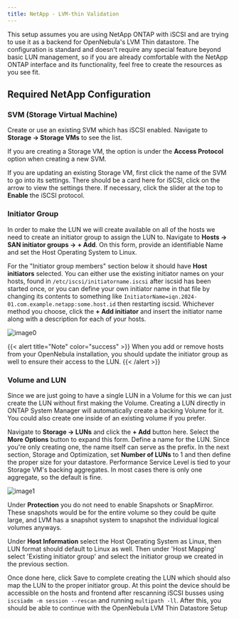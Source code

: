```yaml
---
title: NetApp - LVM-thin Validation
---
```


This setup assumes you are using NetApp ONTAP with iSCSI and are trying to use it as a backend for OpenNebula's LVM Thin datastore.  The configuration is standard and doesn't require any special feature beyond basic LUN management, so if you are already comfortable with the NetApp ONTAP interface and its functionality, feel free to create the resources as you see fit.

## Required NetApp Configuration

### SVM (Storage Virtual Machine)

Create or use an existing SVM which has iSCSI enabled.  Navigate to **Storage → Storage VMs** to see the list.

If you are creating a Storage VM, the option is under the **Access Protocol** option when creating a new SVM.

If you are updating an existing Storage VM, first click the name of the SVM to go into its settings.  There should be a card here for iSCSI, click on the arrow to view the settings there. If necessary, click the slider at the top to **Enable** the iSCSI protocol.

### Initiator Group

In order to make the LUN we will create available on all of the hosts we need to create an initiator group to assign the LUN to.  Navigate to **Hosts → SAN initiator groups → + Add**. On this form, provide an identifiable Name and set the Host Operating System to Linux.  

For the "Initiator group members" section below it should have **Host initiators** selected.  You can either use the existing initiator names on your hosts, found in `/etc/iscsi/initiatorname.iscsi` after iscsid has been started once, or you can define your own initiator name in that file by changing its contents to something like `InitiatorName=iqn.2024-01.com.example.netapp:some.host.id` then restarting iscsid. Whichever method you choose, click the **+ Add initiator** and insert the initiator name along with a description for each of your hosts.

![image0](/images/netapp_add_igroup.png)

{{< alert title="Note" color="success" >}}
When you add or remove hosts from your OpenNebula installation, you should update the initiator group as well to ensure their access to the LUN.
{{< /alert >}}

### Volume and LUN

Since we are just going to have a single LUN in a Volume for this we can just create the LUN without first making the Volume.  Creating a LUN directly in ONTAP System Manager will automatically create a backing Volume for it. You could also create one inside of an existing volume if you prefer.

Navigate to **Storage → LUNs** and click the **+ Add** button here. Select the **More Options** button to expand this form.  Define a name for the LUN. Since you're only creating one, the name itself can serve as the prefix. In the next section, Storage and Optimization, set **Number of LUNs** to 1 and then define the proper size for your datastore. Performance Service Level is tied to your Storage VM's backing aggregates. In most cases there is only one aggregate, so the default is fine.

![image1](/images/netapp_add_lun.png)

Under **Protection** you do not need to enable Snapshots or SnapMirror. These snapshots would be for the entire volume so they could be quite large, and LVM has a snapshot system to snapshot the individual logical volumes anyways.

Under **Host Information** select the Host Operating System as Linux, then LUN format should default to Linux as well.  Then under 'Host Mapping' select 'Existing initiator group' and select the initiator group we created in the previous section.

Once done here, click Save to complete creating the LUN which should also map the LUN to the proper initiator group.  At this point the device should be accessible on the hosts and frontend after rescanning iSCSI busses using `iscsiadm -m session --rescan` and running `multipath -ll`.  After this, you should be able to continue with the OpenNebula LVM Thin Datastore Setup